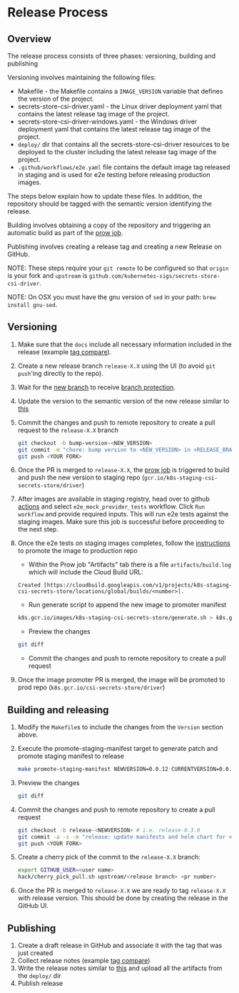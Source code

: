 # Release Process

## Overview

The release process consists of three phases: versioning, building and publishing

Versioning involves maintaining the following files:

- Makefile - the Makefile contains a `IMAGE_VERSION` variable that defines the version of the project.
- secrets-store-csi-driver.yaml - the Linux driver deployment yaml that contains the latest release tag image of the project.
- secrets-store-csi-driver-windows.yaml - the Windows driver deployment yaml that contains the latest release tag image of the project.
- `deploy/` dir that contains all the secrets-store-csi-driver resources to be deployed to the cluster including the latest release tag image of the project.
- `.github/workflows/e2e.yaml` file contains the default image tag released in staging and is used for e2e testing before releasing production images.

The steps below explain how to update these files. In addition, the repository should be tagged with the semantic version identifying the release.

Building involves obtaining a copy of the repository and triggering an automatic build as part of the [prow job](https://testgrid.k8s.io/sig-auth-secrets-store-csi-driver#secrets-store-csi-driver-push-image).

Publishing involves creating a release tag and creating a new Release on GitHub.

NOTE: These steps require your `git remote` to be configured so that `origin` is your fork and `upstream` is `github.com/kubernetes-sigs/secrets-store-csi-driver`.

NOTE: On OSX you must have the gnu version of `sed` in your path: `brew install gnu-sed`.

## Versioning

1. Make sure that the `docs` include all necessary information included in the release (example [tag compare](https://github.com/kubernetes-sigs/secrets-store-csi-driver/compare/v0.3.0...main)).
1. Create a new release branch `release-X.X` using the UI (to avoid `git push`'ing directly to the repo).
1. Wait for the [new branch](https://github.com/kubernetes-sigs/secrets-store-csi-driver/branches) to receive [branch protection](https://docs.github.com/en/github/administering-a-repository/defining-the-mergeability-of-pull-requests/about-protected-branches).
1. Update the version to the semantic version of the new release similar to [this](https://github.com/kubernetes-sigs/secrets-store-csi-driver/pull/251)
1. Commit the changes and push to remote repository to create a pull request to the `release-X.X` branch

    ```bash
    git checkout -b bump-version-<NEW_VERSION>
    git commit -m "chore: bump version to <NEW_VERSION> in <RELEASE_BRANCH>"
    git push <YOUR FORK>
    ```

1. Once the PR is merged to `release-X.X`, the [prow job](https://testgrid.k8s.io/sig-auth-secrets-store-csi-driver#secrets-store-csi-driver-push-image) is triggered to build and push the new version to staging repo (`gcr.io/k8s-staging-csi-secrets-store/driver`)
1. After images are available in staging registry, head over to github [actions](https://github.com/kubernetes-sigs/secrets-store-csi-driver/actions) and select `e2e_mock_provider_tests` workflow. Click `Run workflow` and provide required inputs. This will run e2e tests against the staging images. Make sure this job is successful before proceeding to the next step.
1. Once the e2e tests on staging images completes, follow the [instructions](https://github.com/kubernetes/k8s.io/tree/main/k8s.gcr.io#image-promoter) to promote the image to production repo
    - Within the Prow job "Artifacts" tab there is a file `artifacts/build.log` which will include the Cloud Build URL:

    ```text
    Created [https://cloudbuild.googleapis.com/v1/projects/k8s-staging-csi-secrets-store/locations/global/builds/<number>].
    ```

    - Run generate script to append the new image to promoter manifest

    ```bash
    k8s.gcr.io/images/k8s-staging-csi-secrets-store/generate.sh > k8s.gcr.io/images/k8s-staging-csi-secrets-store/images.yaml
    ```

    - Preview the changes

    ```bash
    git diff
    ```

    - Commit the changes and push to remote repository to create a pull request
1. Once the image promoter PR is merged, the image will be promoted to prod repo (`k8s.gcr.io/csi-secrets-store/driver`)
  
## Building and releasing

1. Modify the `Makefile`s to include the changes from the `Version` section above.

1. Execute the promote-staging-manifest target to generate patch and promote staging manifest to release

    ```bash
   make promote-staging-manifest NEWVERSION=0.0.12 CURRENTVERSION=0.0.11
    ```

1. Preview the changes

    ```bash
   git diff
    ```

1. Commit the changes and push to remote repository to create a pull request

    ```bash
    git checkout -b release-<NEWVERSION> # i.e. release-0.3.0
    git commit -a -s -m "release: update manifests and helm chart for <NEWVERSION>"
    git push <YOUR FORK>
    ```

1. Create a cherry pick of the commit to the `release-X.X` branch:

    ```bash
    export GITHUB_USER=<user name>
    hack/cherry_pick_pull.sh upstream/<release branch> <pr number>
    ```

1. Once the PR is merged to `release-X.X` we are ready to tag `release-X.X` with release
   version. This should be done by creating the release in the GitHub UI.

## Publishing

1. Create a draft release in GitHub and associate it with the tag that was just created
1. Collect release notes (example [tag compare](https://github.com/kubernetes-sigs/secrets-store-csi-driver/compare/v0.3.0...main))
1. Write the release notes similar to [this](https://github.com/kubernetes-sigs/secrets-store-csi-driver/releases/tag/v0.0.12) and upload all the artifacts from the `deploy/` dir
1. Publish release
